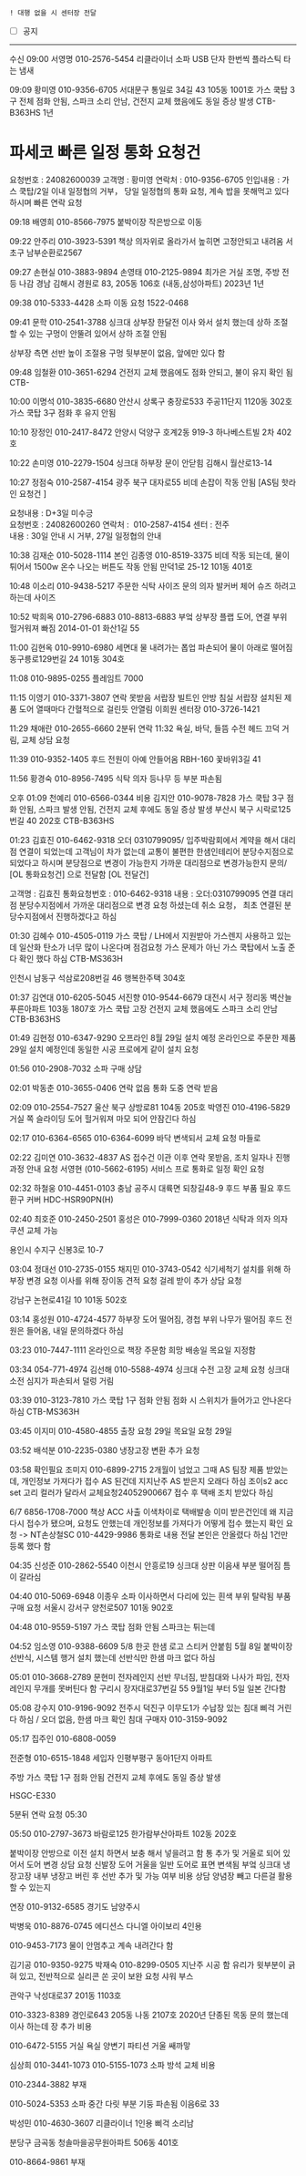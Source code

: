 ```
! 대행 없을 시 센터장 전달

```

- [ ] 공지

---

수신
09:00
서영명 010-2576-5454
리클라이너 소파 USB 단자 한번씩 플라스틱 타는 냄새


09:09
황미영 010-9356-6705
서대문구 통일로 34길 43 105동 1001호
가스 쿡탑 3구 전체 점화 안됨, 스파크 소리 안남, 건전지 교체 했음에도 동일 증상 발생
CTB-B363HS 1년
 # 파세코 빠른 일정 통화 요청건 

요청번호 : 24082600039
고객명 : 황미영
연락처 : 010-9356-6705
인입내용 : 가스 쿡탑/2일 이내 일정협의 거부， 당일 일정협의 통화 요청, 계속 밥을 못해먹고 있다 하시며 빠른 연락 요청


09:18
배영희 010-8566-7975
붙박이장 작은방으로 이동


09:22
안주리 010-3923-5391
책상 의자위로 올라가서 높히면 고정안되고 내려옴
서초구 남부순환로2567


09:27
손현실 010-3883-9894
손영태 010-2125-9894
최가은
거실 조명, 주방 전등 나감
경남 김해시 경원로 83, 205동 106호 (내동,삼성아파트)
2023년 1년


09:38
010-5333-4428
소파 이동 요청 1522-0468


09:41
문학 010-2541-3788
싱크대 상부장 
한달전 이사 와서 설치 했는데
상하 조절 할 수 있는 구멍이 안뚤려 있어서 상하 조절 안됨

상부장 측면 선반 높이 조절용 구멍 뒷부분이 없음, 앞에만 있다 함


09:48
임철환 010-3651-6294
건전지 교체 했음에도 점화 안되고, 불이 유지 확인 됨
CTB-


10:00
이명석 010-3835-6680
안산시 상록구 충장로533 주공11단지 1120동 302호
가스 쿡탑 3구 점화 후 유지 안됨 


10:10
장정인 010-2417-8472
안양시 덕양구 호계2동 919-3 하나베스트빌 2차 402호


10:22
손미영 010-2279-1504
싱크대 하부장 문이 안닫힘
김해시 월산로13-14


10:27
정점숙 010-2587-4154
광주 북구 대자로55 
비데 손잡이 작동 안됨
[AS팀 핫라인 요청건 ]  
  
요청내용 : D+3일 미수긍  
요청번호 : 24082600260
연락처 :  010-2587-4154
센터 : 전주   
내용 : 30일 안내 시 거부, 27일 일정협의 안내


10:38
김재순 010-5028-1114
본인 김종영 010-8519-3375
비데 작동 되는데, 물이 튀어서
1500w
온수 나오는 버튼도 작동 안됨
만덕1로 25-12  101동 401호


10:48
이소리 010-9438-5217
주문한 식탁 사이즈 문의 
의자 발커버 체어 슈즈 하려고 하는데 사이즈 


10:52
박희옥 010-2796-6883
010-8813-6883
부엌 상부장 플랩 도어, 연결 부위 헐거워져 빠짐
2014-01-01
화산1길 55


11:00
김현옥 010-9910-6980
세면대 물 내려가는 폽업 파손되어 물이 아래로 떨어짐
동구릉로129번길 24 101동 304호


11:08
010-9895-0255
플레임트 7000


11:15
이영기 010-3371-3807
연락 못받음
서랍장 빌트인 
안방 침실 서랍장 설치된 제품
도어 열때마다 간혈적으로 걸린듯 안열림 
이희원 센터장 010-3726-1421


11:29
채애란 010-2655-6660 2분뒤 연락
11:32
욕실, 바닥, 들뜸
수전 헤드 끄덕 거림, 교체 상담 요청


11:39
010-9352-1405
후드 전원이 아예 안들어옴
RBH-160
꽃바위3길 41

11:56
황경숙 010-8956-7495
식탁 의자 등나무 등 부분 파손됨


오후
01:09
천예리 010-6566-0344
비용 김지안 010-9078-7828
가스 쿡탑 3구 점화 안됨, 스파크 발생 안됨, 건전지 교체 후에도 동일 증상 발생
부산시 북구 시락로125번길 40 202호
CTB-B363HS


01:23
김효진 010-6462-9318
오더 0310799095/ 입주박람회에서 계약을 해서 대리점 연결이 되었는데 고객님이 차가 없는데 교통이 불편한 한샘인테리어 분당수지점으로 되었다고 하시며 분당점으로 변경이 가능한지 가까운 대리점으로 변경가능한지 문의/ [OL 통화요청건] 으로 전달함
[OL 전달건]

고객명 : 김효진
통화요청번호 : 010-6462-9318
내용 : 오더:0310799095 연결 대리점 분당수지점에서 가까운 대리점으로 변경 요청 하셨는데 취소 요청， 최초 연결된 분당수지점에서 진행하겠다고 하심


01:30
김혜수 010-4505-0119
가스 쿡탑 / LH에서 지원받아 가스렌지 사용하고 있는데 일산화 탄소가 너무 많이 나온다며 점검요청
가스 문제가 아닌 가스 쿡탑에서 노출 준다 확인 했다 하심
CTB-MS363H

인천시 남동구 석삼로208번길 46 행복한주택 304호


01:37
김연대 010-6205-5045
서진향 010-9544-6679
대전시 서구 정리동 벽산늘푸른아파트 103동 1807호
가스 쿡탑 고장 건전지 교체 했음에도
스파크 소리 안남
CTB-B363HS 


01:49
김현정 010-6347-9290
오프라인 8월 29일 설치 예정 
온라인으로 주문한 제품 29일 설치 예정인데 동일한 시공 프로에게 같이 설치 요청


01:56
010-2908-7032
소파 구매 상담


02:01
박동춘 010-3655-0406
연락 없음 통화 도중 연락 받음


02:09
010-2554-7527
울산 북구 상방로81 104동 205호
박영진 010-4196-5829
거실 쪽 슬라이딩 도어 헐거워져 마모 되어 안잠긴다 하심


02:17
010-6364-6565
010-6364-6099
바닥 변색되서 교체 요청
마들로 


02:22
김미연 010-3632-4837
AS 접수건 이관 이후 연락 못받음, 조치 일자나 진행 과정 안내 요청
서영현 (010-5662-6195) 서비스 프로 통화로 일정 확인 요청


02:32
하철웅 010-4451-0103
충남 공주시 대륙면 되창길48-9
후드 부품 필요 후드 환구 커버
HDC-HSR90PN(H)


02:40
최호준 010-2450-2501
홍성은 010-7999-0360
2018년 식탁과 의자
의자 쿠션 교체 가능

용인시 수지구 신봉3로 10-7


03:04
정대선 010-2735-0155
채지민 010-3743-0542
식기세척기 설치를 위해 하부장 변경 요청
이사를 위해 장이동 견적 요청
걸레 받이 추가 상담 요청

강남구 논현로41길 10 101동 502호


03:14
홍성원  010-4724-4577
하부장 도어 떨어짐, 경첩 부위 나무가 떨어짐
후드 전원은 들어옴, 내일 문의하겠다 하심


03:23
010-7447-1111
온라인으로 책장 주문함
희망 배송일 목요일 지정함


03:34
054-771-4974
김선해 010-5588-4974
싱크대 수전 고장 교체 요청
싱크대 소전 심지가 파손되서 덜렁 거림


03:39
010-3123-7810
가스 쿡탑 1구 점화 안됨
점화 시 스위치가 들어가고 안나온다 하심
CTB-MS363H


03:45
이지미 010-4580-4855
출장 요청 29일 목요일 요청
29일 


03:52
배석분 010-2235-0380
냉장고장 변환 추가 요청


03:58 확인필요
조미지 010-6899-2715
2개월이 넘었고 
그때 AS 팀장 
제품 받았는데, 
개인정보 가져다가 접수
AS 된건데 
지지난주 
AS 받은지 오래다 하심
조이s2 acc set 고리 컬러가 달라서 교체요청24052900667 접수 후 택배 조치 받았다 하심

6/7 6856-1708-7000 책상 ACC 사출 이색차이로 택배발송
이미 받은건인데 왜 지금 다시 접수가 됐으며, 요청도 안했는데 개인정보를 가져다가 어떻게 접수 했는지 확인 요청 -> NT손상철SC 010-4429-9986 통화로 내용 전달
본인은 안올렸다 하심
1건만 등록 했다 함


04:35
신성준 010-2862-5540
이천시 안흥로19 
싱크대 상판 이음새 부분 떨어짐
틈이 갈라심


04:40
010-5069-6948 이종우 
소파 이사하면서 다리에 있는 흰색 부위 탈락됨 부품 구매 요청
서울시 강서구 양천로507 101동 902호


04:48
010-9559-5197
가스 쿡탑 점화 안됨 스파크는 튀는데


04:52
임소영 010-9388-6609
5/8
한곳 한샘 로고 스티커 안붙힘
5월 8일 붙박이장 선반식, 시스템 행거 설치 했는데 선반식만 한샘 마크 없다 하심


05:01
010-3668-2789
문현미
전자레인지 선반 무너짐, 받침대와 나사가 파임, 전자레인지 무개를 못버틴다 함
구리시 장자대로37번길 55
9월1일 부터 5일 일본 간다함


05:08
강수지 010-9196-9092
전주시 덕진구 이무도1가
수납장 있는 침대 삐걱 거린다 하심 / 오더 없음, 한샘 마크 확인
침대 구매자 010-3159-9092


05:17
집주인 010-6808-0059

전준형 010-6515-1848 세입자
인평부평구 동아1단지 아파트

주방 가스 쿡탑 1구 점화 안됨
건전지 교체 후에도 동일 증상 발생

HSGC-E330

5분뒤 연락 요청
05:30


05:50
010-2797-3673
바람로125 한가람부산아파트 102동 202호

붙박이장 안방으로 이전 설치 하면서
보충 해서 넣을려고 함
통 추가 및 거울로 되어 있어서 도어 변경 상담 요청
신발장 도어 거울을 일반 도어로
표면 변색됨
부엌 싱크대 냉장고장 내부 냉장고 버린 후 선반 추가 및 가능 여부 비용 상담
양념장 빼고 다른걸 활용 할 수 있는지 


연장
010-9132-6585
경기도 남양주시 


박병욱 010-8876-0745
에디션스 다니엘 아이보리 4인용


010-9453-7173
물이 안멈추고 계속 내려간다 함


김기공 010-9350-9275
박재숙 010-8299-0505
지난주 시공 함
유리가 윗부분이 긁혀 있고, 
전반적으로 실리콘 쏜 곳이 보완 요청
샤워 부스 

관악구 낙성대로37 201동 1103호


010-3323-8389
경인로643 205동 나동 2107호
2020년 
단종된
목동 문의 했는데 
이사 하는데 장 추가 비용 


010-6472-5155
거실 욕실 양변기 
파티션 
거울 쌔까맣


심상희 010-3441-1073
010-5155-1073
소파 방석 교체 비용 


010-2344-3882 부재


010-5024-5353
소파 중간 다릿 부분 기둥 파손됨
이음6로 33


박성민 010-4630-3607
리클라이너 1인용
삐걱 소리남

분당구 금곡동 청솔마을공무원아파트 506동 401호


010-8664-9861 부재